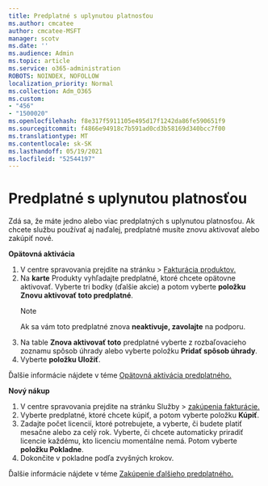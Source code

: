 ```yaml
---
title: Predplatné s uplynutou platnosťou
ms.author: cmcatee
author: cmcatee-MSFT
manager: scotv
ms.date: ''
ms.audience: Admin
ms.topic: article
ms.service: o365-administration
ROBOTS: NOINDEX, NOFOLLOW
localization_priority: Normal
ms.collection: Adm_O365
ms.custom:
- "456"
- "1500020"
ms.openlocfilehash: f8e317f5911105e495d17f1242da86fe590651f9
ms.sourcegitcommit: f4866e94918c7b591ad0cd3b58169d340bcc7f00
ms.translationtype: MT
ms.contentlocale: sk-SK
ms.lasthandoff: 05/19/2021
ms.locfileid: "52544197"
---
```

# <a name="expired-subscription"></a>Predplatné s uplynutou platnosťou

Zdá sa, že máte jedno alebo viac predplatných s uplynutou platnosťou. Ak chcete službu používať aj naďalej, predplatné musíte znovu aktivovať alebo zakúpiť nové.
  
**Opätovná aktivácia**
  
1. V centre spravovania prejdite  na stránku \> [Fakturácia produktov.](https://go.microsoft.com/fwlink/p/?linkid=842054)
2. Na **karte** Produkty vyhľadajte predplatné, ktoré chcete opätovne aktivovať. Vyberte tri bodky (ďalšie akcie) a potom vyberte **položku Znovu aktivovať toto predplatné**.
    > [!NOTE]
    > Ak sa vám toto predplatné znova **neaktivuje, zavolajte** na podporu.
3. Na table **Znova aktivovať toto** predplatné vyberte z rozbaľovacieho zoznamu spôsob úhrady alebo vyberte položku **Pridať spôsob úhrady**.
4. Vyberte **položku Uložiť**.

Ďalšie informácie nájdete v téme [Opätovná aktivácia predplatného.](/microsoft-365/commerce/subscriptions/reactivate-your-subscription)

**Nový nákup**
  
1. V centre spravovania prejdite  na stránku Služby \> [zakúpenia fakturácie.](https://go.microsoft.com/fwlink/p/?linkid=868433)
2. Vyberte predplatné, ktoré chcete kúpiť, a potom vyberte položku **Kúpiť**.
3. Zadajte počet licencií, ktoré potrebujete, a vyberte, či budete platiť mesačne alebo za celý rok. Vyberte, či chcete automaticky priradiť licencie každému, kto licenciu momentálne nemá. Potom vyberte **položku Pokladne**.
4. Dokončite v pokladne podľa zvyšných krokov.

Ďalšie informácie nájdete v téme [Zakúpenie ďalšieho predplatného.](/microsoft-365/commerce/buy-another-subscription)